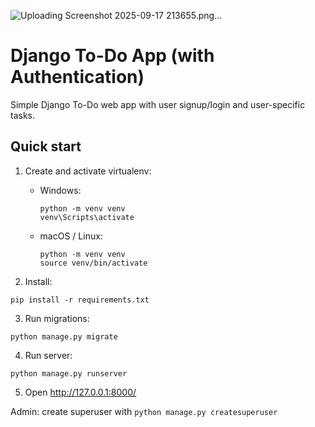 ![Uploading Screenshot 2025-09-17 213655.png…]()
# Django To-Do App (with Authentication)

Simple Django To-Do web app with user signup/login and user-specific tasks.

## Quick start

1. Create and activate virtualenv:
   - Windows:
     ```
     python -m venv venv
     venv\Scripts\activate
     ```
   - macOS / Linux:
     ```
     python -m venv venv
     source venv/bin/activate
     ```

2. Install:
```
pip install -r requirements.txt
```

3. Run migrations:
```
python manage.py migrate
```

4. Run server:
```
python manage.py runserver
```

5. Open http://127.0.0.1:8000/

Admin: create superuser with `python manage.py createsuperuser`
